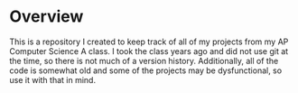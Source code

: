 # Overview
This is a repository I created to keep track of all of my projects from my AP Computer Science A class. I took the class years ago and did not use git at the time, so there is not much of a version history. Additionally, all of the code is somewhat old and some of the projects may be dysfunctional, so use it with that in mind.
